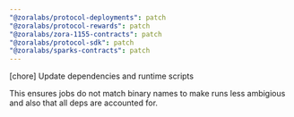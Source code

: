 ```yaml
---
"@zoralabs/protocol-deployments": patch
"@zoralabs/protocol-rewards": patch
"@zoralabs/zora-1155-contracts": patch
"@zoralabs/protocol-sdk": patch
"@zoralabs/sparks-contracts": patch
---
```


[chore] Update dependencies and runtime scripts

This ensures jobs do not match binary names to make runs less ambigious and also that all deps are accounted for.
